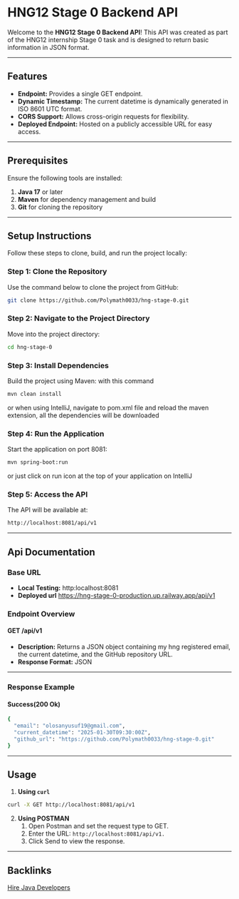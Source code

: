 # HNG12 Stage 0 Backend API

Welcome to the **HNG12 Stage 0 Backend API**! This API was created as part of the HNG12 internship Stage 0 task and is designed to return basic information in JSON format. 

---

## Features

- **Endpoint:** Provides a single GET endpoint.
- **Dynamic Timestamp:** The current datetime is dynamically generated in ISO 8601 UTC format.
- **CORS Support:** Allows cross-origin requests for flexibility.
- **Deployed Endpoint:** Hosted on a publicly accessible URL for easy access.

---

## Prerequisites

Ensure the following tools are installed:

1. **Java 17** or later
2. **Maven** for dependency management and build
3. **Git** for cloning the repository

---

## Setup Instructions

Follow these steps to clone, build, and run the project locally:

### Step 1: Clone the Repository

Use the command below to clone the project from GitHub:

```sh
git clone https://github.com/Polymath0033/hng-stage-0.git
```

### Step 2: Navigate to the Project Directory
Move into the project directory:

```sh
cd hng-stage-0
```

### Step 3: Install Dependencies
Build the project using Maven:
with this command
```sh
mvn clean install
```
or when using IntelliJ, navigate to pom.xml file and reload the maven extension, all the dependencies will be downloaded


### Step 4: Run the Application
Start the application on port 8081:

```sh
mvn spring-boot:run
```
or just click on run icon at the top of your application on IntelliJ

### Step 5: Access the API
The API will be available at:

```sh
http://localhost:8081/api/v1
```


---
## Api Documentation
### Base URL
- **Local Testing:** http:localhost:8081
- **Deployed url** https://hng-stage-0-production.up.railway.app/api/v1
### Endpoint Overview
#### GET /api/v1
- **Description:** Returns a JSON object containing my hng registered email, the current datetime, and the GitHub repository URL.
- **Response Format:** JSON
---
### Response Example
#### Success(200 Ok)
```bash
{
  "email": "olosanyusuf19@gmail.com",
  "current_datetime": "2025-01-30T09:30:00Z",
  "github_url": "https://github.com/Polymath0033/hng-stage-0.git"
}
```
---
## Usage
1. **Using `curl`**
```bash
curl -X GET http://localhost:8081/api/v1
```
   
2. **Using POSTMAN**
   1. Open Postman and set the request type to GET.
   2. Enter the URL: `http://localhost:8081/api/v1.`
   3. Click Send to view the response.

---
## Backlinks
[Hire Java Developers](https://hng.tech/hire/java-developers)
